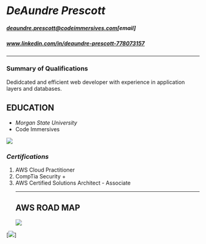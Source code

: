 *DeAundre Prescott*
=================
##### deaundre.prescott@codeimmersives.com[email]
##### www.linkedin.com/in/deaundre-prescott-778073157

_________________
### **Summary of Qualifications**
Dedidcated and efficient web developer with experience in application layers and databases.

## **EDUCATION**
* *Morgan State University*
* Code Immersives
  
![](https://images.app.goo.gl/TucMgGbnsTirXkqQ9) 

### *Certifications* 
1. AWS Cloud Practitioner
2. CompTia Security +
3. AWS Certified Solutions Architect - Associate
   _________
   ## **AWS**  **ROAD** **MAP**
   ![](https://images.app.goo.gl/Qm2HKpKC2JA5d2nr7)

[![](https://youtu.be/a9__D53WsUs)]



   